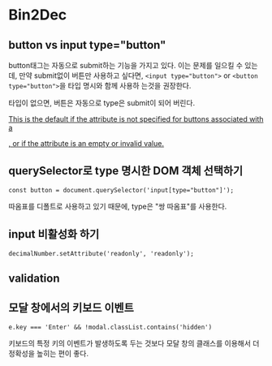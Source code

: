 # Bin2Dec

## button vs input type="button"

button태그는 자동으로 submit하는 기능을 가지고 있다. 이는 문제를 일으킬 수 있는데, 만약 submit없이 버튼만 사용하고 싶다면, `<input type="button">` or `<button type="button">`을 타입 명시와 함께 사용하
는것을 권장한다.

타입이 없으면, 버튼은 자동으로 type은 submit이 되어 버린다.

[This is the default if the attribute is not specified for buttons associated with a <form>, or if the attribute is an empty or invalid value.](https://developer.mozilla.org/en-US/docs/Web/HTML/Element/button)

## querySelector로 type 명시한 DOM 객체 선택하기

`const button = document.querySelector('input[type="button"]');`

따옴표를 디폴트로 사용하고 있기 때문에, type은 "쌍 따옴표"를 사용한다.

## input 비활성화 하기

`decimalNumber.setAttribute('readonly', 'readonly');`

## validation

## 모달 창에서의 키보드 이벤트

`e.key === 'Enter' && !modal.classList.contains('hidden')`

키보드의 특정 키의 이벤트가 발생하도록 두는 것보다 모달 창의 클래스를 이용해서 더 정확성을 높히는 편이 좋다.
